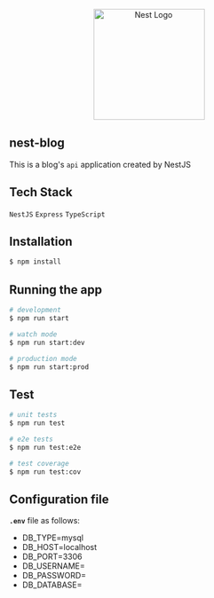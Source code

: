 <p align="center">
  <a href="http://nestjs.com/" target="blank"><img src="https://nestjs.com/img/logo-small.svg" width="200" alt="Nest Logo" /></a>
</p>

## nest-blog

<!-- [Nest](https://github.com/nestjs/nest) framework TypeScript starter repository. -->
This is a blog's `api` application created by NestJS



## Tech Stack

  `NestJS` `Express` `TypeScript`


## Installation

```bash
$ npm install
```

## Running the app

```bash
# development
$ npm run start

# watch mode
$ npm run start:dev

# production mode
$ npm run start:prod
```

## Test

```bash
# unit tests
$ npm run test

# e2e tests
$ npm run test:e2e

# test coverage
$ npm run test:cov
```

## Configuration file
**`.env`** file as follows:
<ul>
<li>DB_TYPE=mysql</li>
<li>DB_HOST=localhost</li>
<li>DB_PORT=3306</li>
<li>DB_USERNAME=</li>
<li>DB_PASSWORD=</li>
<li>DB_DATABASE=</li>
</ul>